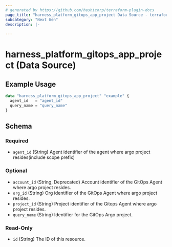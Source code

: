 ```yaml
---
# generated by https://github.com/hashicorp/terraform-plugin-docs
page_title: "harness_platform_gitops_app_project Data Source - terraform-provider-harness"
subcategory: "Next Gen"
description: |-
  
---
```


# harness_platform_gitops_app_project (Data Source)



## Example Usage

```terraform
data "harness_platform_gitops_app_project" "example" {
  agent_id   = "agent_id"
  query_name = "query_name"
}
```

<!-- schema generated by tfplugindocs -->
## Schema

### Required

- `agent_id` (String) Agent identifier of the agent where argo project resides(include scope prefix)

### Optional

- `account_id` (String, Deprecated) Account identifier of the GitOps Agent where argo project resides.
- `org_id` (String) Org identifier of the GitOps Agent where argo project resides.
- `project_id` (String) Project identifier of the Gitops Agent where argo project resides.
- `query_name` (String) Identifier for the GitOps Argo project.

### Read-Only

- `id` (String) The ID of this resource.
